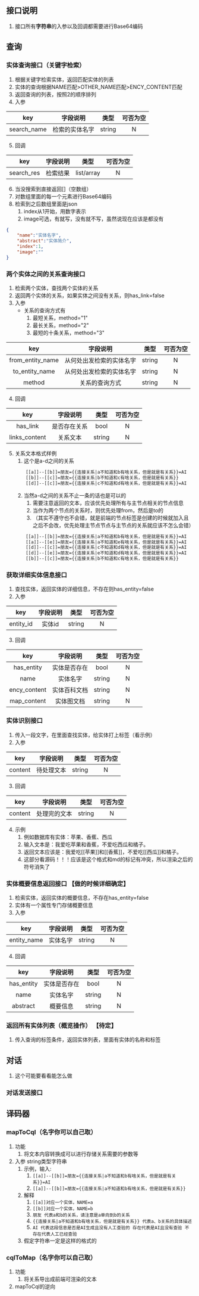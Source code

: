 ## 接口说明
1. 接口所有**字符串**的入参以及回调都需要进行Base64编码
## 查询

### 实体查询接口（关键字检索）

1. 根据关键字检索实体，返回匹配实体的列表
2. 实体的查询根据NAME匹配>OTHER_NAME匹配>ENCY_CONTENT匹配
3. 返回查询的列表，按照2的顺序排列
4. 入参

| key | 字段说明 | 类型 | 可否为空 |
|:---:|:---:|:---:|:---:|
| search_name | 检索的实体名字 | string | N |
5. 回调

| key | 字段说明 | 类型 | 可否为空 |
|:---:|:---:|:---:|:---:|
| search_res | 检索结果 | list/array | N |

6. 当没搜索到直接返回[]（空数组）
7. 对数组里面的每一个元素进行Base64编码
8. 检索到之后数组里面是json
    1. index从1开始，用数字表示
    2. image可选，有就写，没有就不写，虽然说现在应该是都没有
```json
{
    "name":"实体名字",
    "abstract":"实体简介",
    "index":1,
    "image":""
}
```

### 两个实体之间的关系查询接口

1. 检索两个实体，查找两个实体的关系
2. 返回两个实体的关系，如果实体之间没有关系，则has_link=false
3. 入参
    + 关系的查询方式有
        1. 最短关系，method="1"
        2. 最长关系，method="2"
        3. 最短的十条关系，method="3"

| key | 字段说明 | 类型 | 可否为空 |
|:---:|:---:|:---:|:---:|
| from_entity_name | 从何处出发检索的实体名字 | string | N |
| to_entity_name | 从何处出发检索的实体名字 | string | N |
| method | 关系的查询方式 | string | N |
4. 回调

| key | 字段说明 | 类型 | 可否为空 |
|:---:|:---:|:---:|:---:|
| has_link | 是否存在关系 | bool | N |
| links_content | 关系文本 | string | N |

5. 关系文本格式样例
    1. 这个是a-d之间的关系
    ```txt
        [[a]]--[[b]]=朋友={{连接关系|a不知道和b有啥关系，但是就是有关系}}=AI
        [[b]]--[[c]]=朋友={{连接关系|b不知道和c有啥关系，但是就是有关系}}
        [[d]]--[[c]]=朋友={{连接关系|c不知道和d有啥关系，但是就是有关系}}=AI
    ```
    2. 当然a-d之间的关系不止一条的话也是可以的
        1. 需要注意返回的文本，应该优先处理所有与主节点相关的节点信息
        2. 当作为两个节点的关系时，则优先处理from，然后是to的
        3. （其实不遵守也不会错，就是前端的节点标签是创建的时候就加入且之后不会改，优先处理主节点节点与主节点的关系就应该不怎么会错）
    ```txt
        [[a]]--[[b]]=朋友={{连接关系|a不知道和b有啥关系，但是就是有关系}}=AI
        [[a]]--[[e]]=朋友={{连接关系|a不知道和e有啥关系，但是就是有关系}}=AI
        [[d]]--[[c]]=朋友={{连接关系|c不知道和d有啥关系，但是就是有关系}}=AI
        [[d]]--[[e]]=朋友={{连接关系|e不知道和d有啥关系，但是就是有关系}}=AI
        [[b]]--[[c]]=朋友={{连接关系|b不知道和c有啥关系，但是就是有关系}}
    ```


### 获取详细实体信息接口

1. 查找实体，返回实体的详细信息，不存在则has_entity=false
2. 入参

| key | 字段说明 | 类型 | 可否为空 |
|:---:|:---:|:---:|:---:|
| entity_id | 实体id | string | N |

3. 回调

| key | 字段说明 | 类型 | 可否为空 |
|:---:|:---:|:---:|:---:|
| has_entity | 实体是否存在 | bool | N |
| name | 实体名字 | string | N |
| ency_content | 实体百科文档 | string | N |
| map_content | 实体图文档 | string | N |

### 实体识别接口

1. 传入一段文字，在里面查找实体，给实体打上标签（看示例）
2. 入参

| key | 字段说明 | 类型 | 可否为空 |
|:---:|:---:|:---:|:---:|
| content | 待处理文本 | string | N |

3. 回调

| key | 字段说明 | 类型 | 可否为空 |
|:---:|:---:|:---:|:---:|
| content | 处理完的文本 | string | N |

4. 示例
    1. 例如数据库有实体：苹果、香蕉、西瓜
    2. 输入文本是：我爱吃苹果和香蕉，不爱吃西瓜和橘子。
    3. 返回文本应该是：我爱吃[[苹果]]和[[香蕉]]，不爱吃[[西瓜]]和橘子。
    4. 这部分看源码！！！应该是这个格式和md的标记有冲突，所以渲染之后的符号消失了

### 实体概要信息返回接口 【做的时候详细确定】

1. 检索实体，返回实体的概要信息，不存在has_entity=false
2. 实体有一个属性专门存储概要信息
3. 入参

| key | 字段说明 | 类型 | 可否为空 |
|:---:|:---:|:---:|:---:|
| entity_name | 实体名字 | string | N |

4. 回调

| key | 字段说明 | 类型 | 可否为空 |
|:---:|:---:|:---:|:---:|
| has_entity | 实体是否存在 | bool | N |
| name | 实体名字 | string | N |
| abstract | 概要信息 | string | N |

### 返回所有实体列表（概览操作） 【待定】

1. 传入查询的标签条件，返回实体列表，里面有实体的名称和标签

## 对话

1. 这个可能要看看能怎么做

### 对话发送接口

## 译码器

### mapToCql（名字你可以自己取）
1. 功能
    1. 将文本内容转换成可以进行存储关系需要的参数等
2. 入参 string类型字符串
    1. 示例，输入:
        1. ``` [[a]]--[[b]]=朋友={{连接关系|a不知道和b有啥关系，但是就是有关系}}=AI ```
        2. ``` [[a]]--[[b]]=朋友={{连接关系|a不知道和b有啥关系，但是就是有关系}} ```
    2. 解释
        1. ```[[a]]对应一个实体，NAME=a```
        2. ```[[b]]对应一个实体，NAME=b```
        3. ```朋友 代表a和b的关系，请注意是a单向到b的关系```
        4. ```{{连接关系|a不知道和b有啥关系，但是就是有关系}} 代表a、b关系的具体描述```
        5. ```AI 代表这段信息是否是AI生成且没有人工查验的 存在代表是AI且没有查验 不存在代表人工已经查验```
    3. 假定字符串一定是这样的格式的

### cqlToMap（名字你可以自己取）
1. 功能
    1. 将关系导出成前端可渲染的文本
2. mapToCql的逆向